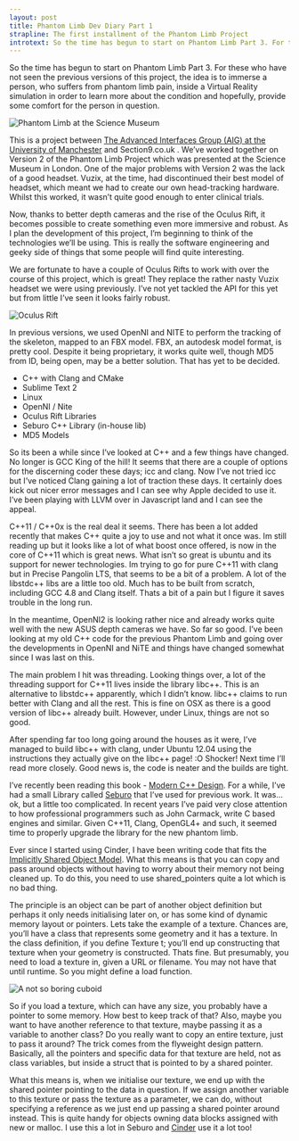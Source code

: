 ```yaml
---
layout: post
title: Phantom Limb Dev Diary Part 1
strapline: The first installment of the Phantom Limb Project
introtext: So the time has begun to start on Phantom Limb Part 3. For these who have not seen the previous versions of this project, the idea is to immerse a person, who suffers from phantom limb pain, inside a Virtual Reality simulation in order to learn more about the condition and hopefully, provide some comfort for the person in question. 
---
```


So the time has begun to start on Phantom Limb Part 3. For these who have not seen the previous versions of this project, the idea is to immerse a person, who suffers from phantom limb pain, inside a Virtual Reality simulation in order to learn more about the condition and hopefully, provide some comfort for the person in question. 

![Phantom Limb at the Science Museum](http://media.tumblr.com/52c65092d1993c62efa4d84c6b68f155/tumblr_inline_mswjsajXDS1qz4rgp.jpg)

This is a project between [The Advanced Interfaces Group (AIG) at the University of Manchester](http://aig.cs.man.ac.uk) and Section9.co.uk . We’ve worked together on Version 2 of the Phantom Limb Project which was presented at the Science Museum in London. One of the major problems with Version 2 was the lack of a good headset. Vuzix, at the time, had discontinued their best model of headset, which meant we had to create our own head-tracking hardware. Whilst this worked, it wasn’t quite good enough to enter clinical trials.

Now, thanks to better depth cameras and the rise of the Oculus Rift, it becomes possible to create something even more immersive and robust. As I plan the development of this project, I’m beginning to think of the technologies we’ll be using. This is really the software engineering and geeky side of things that some people will find quite interesting. 

We are fortunate to have a couple of Oculus Rifts to work with over the course of this project, which is great! They replace the rather nasty Vuzix headset we were using previously. I’ve not yet tackled the API for this yet but from little I’ve seen it looks fairly robust.

![Oculus Rift](http://24.media.tumblr.com/dfcbd8076abd2c8d3ef52283d20b1453/tumblr_mutiauWpQy1si5olwo1_1280.jpg)

In previous versions, we used OpenNI and NITE to perform the tracking of the skeleton, mapped to an FBX model. FBX, an autodesk model format, is pretty cool. Despite it being proprietary, it works quite well, though MD5 from ID, being open, may be a better solution. That has yet to be decided.

- C++ with Clang and CMake
- Sublime Text 2
- Linux
- OpenNI / Nite
- Oculus Rift Libraries
- Seburo C++ Library (in-house lib)
- MD5 Models

So its been a while since I’ve looked at C++ and a few things have changed. No longer is GCC King of the hill! It seems that there are a couple of options for the discerning coder these days; icc and clang. Now I’ve not tried icc but I’ve noticed Clang gaining a lot of traction these days. It certainly does kick out nicer error messages and I can see why Apple decided to use it. I’ve been playing with LLVM over in Javascript land and I can see the appeal.

C++11 / C++0x is the real deal it seems. There has been a lot added recently that makes C++ quite a joy to use and not what it once was. Im still reading up but it looks like a lot of what boost once offered, is now in the core of C++11 which is great news. What isn’t so great is ubuntu and its support for newer technologies. Im trying to go for pure C++11 with clang but in Precise Pangolin LTS, that seems to be a bit of a problem. A lot of the libstdc++ libs are a little too old. Much has to be built from scratch, including GCC 4.8 and Clang itself. Thats a bit of a pain but I figure it saves trouble in the long run.

In the meantime, OpenNI2 is looking rather nice and already works quite well with the new ASUS depth cameras we have. So far so good. I’ve been looking at my old C++ code for the previous Phantom Limb and going over the developments in OpenNI and NiTE and things have changed somewhat since I was last on this.

The main problem I hit was threading. Looking things over, a lot of the threading support for C++11 lives inside the library libc++. This is an alternative to libstdc++ apparently, which I didn’t know. libc++ claims to run better with Clang and all the rest. This is fine on OSX as there is a good version of libc++ already built. However, under Linux, things are not so good.

After spending far too long going around the houses as it were, I’ve managed to build libc++ with clang, under Ubuntu 12.04 using the instructions they actually give on the libc++ page! :O Shocker! Next time I’ll read more closely. Good news is, the code is neater and the builds are tight.

I’ve recently been reading this book - [Modern C++ Design](http://www.amazon.co.uk/Modern-Design-Applied-Generic-Patterns/dp/0201704315/ref=wl_it_dp_o_pd_S_nC?ie=UTF8&colid=2OVJQTBU03K7I&coliid=IR2MO35GXT8YU). For a while, I’ve had a small Library called [Seburo](https://www.github.com/OniDaito/Seburo) that I’ve used for previous work. It was… ok, but a little too complicated. In recent years I’ve paid very close attention to how professional programmers such as John Carmack, write C based engines and similar. Given C++11, Clang, OpenGL4+ and such, it seemed time to properly upgrade the library for the new phantom limb.

Ever since I started using Cinder, I have been writing code that fits the [Implicitly Shared Object Model](http://qt-project.org/doc/qt-5.0/qtcore/implicit-sharing.html). What this means is that you can copy and pass around objects without having to worry about their memory not being cleaned up. To do this, you need to use shared_pointers quite a lot which is no bad thing.

The principle is an object can be part of another object definition but perhaps it only needs initialising later on, or has some kind of dynamic memory layout or pointers. Lets take the example of a texture. Chances are, you’ll have a class that represents some geometry and it has a texture. In the class definition, if you define Texture t; you’ll end up constructing that texture when your geometry is constructed. Thats fine. But presumably, you need to load a texture in, given a URL or filename. You may not have that until runtime. So you might define a load function.

![A not so boring cuboid](http://24.media.tumblr.com/dc6c576cb9bcd116beb22bbbd877ea22/tumblr_mus2qaVFY31si5olwo1_500.png)

So if you load a texture, which can have any size, you probably have a pointer to some memory. How best to keep track of that? Also, maybe you want to have another reference to that texture, maybe passing it as a variable to another class? Do you really want to copy an entire texture, just to pass it around? The trick comes from the flyweight design pattern. Basically, all the pointers and specific data for that texture are held, not as class variables, but inside a struct that is pointed to by a shared pointer.

What this means is, when we initialise our texture, we end up with the shared pointer pointing to the data in question. If we assign another variable to this texture or pass the texture as a parameter, we can do, without specifying a reference  as we just end up passing a shared pointer around instead. This is quite handy for objects owning data blocks assigned with new or malloc. I use this a lot in Seburo and [Cinder](http://libcinder.org/docs/dev/guide__impl_shared.html) use it a lot too!
